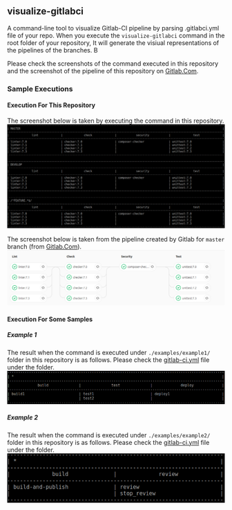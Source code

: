 ## visualize-gitlabci

A command-line tool to visualize Gitlab-CI pipeline by parsing .gitlabci.yml file of your repo. When you execute the `visualize-gitlabci` command in the root folder of your repository, It will generate the visiual representations of the pipelines of the branches. B

Please check the screenshots of the command executed in this repository and the screenshot of the pipeline of this repository on [Gitlab.Com](https://gitlab.com/umutphp/visualize-gitlabci/pipelines).

### Sample Executions

#### Execution For This Repository
The screenshot below is taken by executing the command in this repository. 
![The result of visualize-gitlabci](./examples/screenshot-1.png?raw=true "The result of visualize-gitlabci")

The screenshot below is taken from the pipeline created by Gitlab for `master` branch (from [Gitlab.Com](https://gitlab.com/umutphp/visualize-gitlabci/pipelines)).
![The pipeline](./examples/screenshot-2.png?raw=true "The pipeline of visualize-gitlabci")

#### Execution For Some Samples

##### Example 1
The result when the command is executed under `./examples/example1/` folder in this repository is as follows. Please check the [gitlab-ci.yml](./examples/example1/gitlab-ci.yml) file under the folder.
![Example #1](./examples/example1/screenshot.png?raw=true "Example #1")

##### Example 2
The result when the command is executed under `./examples/example2/` folder in this repository is as follows. Please check the [gitlab-ci.yml](./examples/example2/gitlab-ci.yml) file under the folder.
![Example #2](./examples/example2/screenshot.png?raw=true "Example #2")
